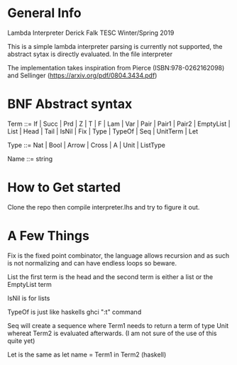 
# General Info #

Lambda Interpreter 
Derick Falk
TESC Winter/Spring 2019

This is a simple lambda interpreter parsing is currently not supported, the abstract sytax is directly evaluated. In the file interpreter

The implementation takes inspiration from Pierce (ISBN:978-0262162098) and Sellinger (https://arxiv.org/pdf/0804.3434.pdf)

# BNF Abstract syntax #

Term ::= If <Term> <Term> <Term> | Succ <Term> | Prd <Term> |
         Z | T | F | Lam <Name> <Name> | Var <Name> | Pair <Term> <Term>
         | Pair1 <Term> <Term> | Pair2 <Term> <Term> | EmptyList | List <Term> <Term>
         | Head <Term> | Tail <Term> | IsNil <Term> | Fix <Term> | Type <Type> | TypeOf <Term> | Seq <Term> <Term>
         | UnitTerm | Let <Name> <Term> <Term>

Type ::= Nat | Bool | Arrow <Type> <Type> | Cross <Type> <Type> |  A <Name> | Unit | ListType <Type>

Name ::= string

# How to Get started #

Clone the repo then compile interpreter.lhs and try to figure it out. 

# A Few Things #

Fix <Term> is the fixed point combinator, the language allows recursion and as such is not normalizing and can have endless loops so beware.

List <Term> <Term> the first term is the head and the second term is either a list or the EmptyList term

IsNil <Term> is for lists 

TypeOf <Term> is just like haskells ghci ":t" command

Seq <Term> <Term> will create a sequence where Term1 needs to return a term of type Unit whereat Term2 is evaluated afterwards. (I am not sure of the use of this quite yet)

Let <Name> <Term> <Term> is the same as let name = Term1 in Term2 (haskell)


